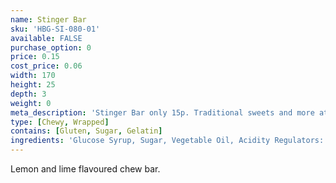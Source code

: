 ```yaml
---
name: Stinger Bar
sku: 'HBG-SI-080-01'
available: FALSE
purchase_option: 0
price: 0.15
cost_price: 0.06
width: 170
height: 25
depth: 3
weight: 0
meta_description: 'Stinger Bar only 15p. Traditional sweets and more at Humbugs Confectionery Store. Specialists in satisfying your sweet tooth!'
type: [Chewy, Wrapped]
contains: [Gluten, Sugar, Gelatin]
ingredients: 'Glucose Syrup, Sugar, Vegetable Oil, Acidity Regulators: Citric Acid, Tartaric Acid, Gelatine, Stearic Acid, Modified Starch, Flavourings, Emulsifier (Glycerol Mono Stearate, Magnesium Stearate), Natural Colours'
---
```

Lemon and lime flavoured chew bar.